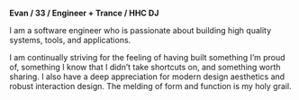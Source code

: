 **Evan / 33 / Engineer + Trance / HHC DJ**

I am a software engineer who is passionate about building high quality systems, tools, and applications.

I am continually striving for the feeling of having built something I’m proud of, something I know that I didn’t take shortcuts on, and something worth sharing. I also have a deep appreciation for modern design aesthetics and robust interaction design. The melding of form and function is my holy grail.
